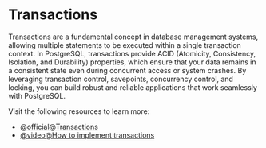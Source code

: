 # Transactions

Transactions are a fundamental concept in database management systems, allowing multiple statements to be executed within a single transaction context. In PostgreSQL, transactions provide ACID (Atomicity, Consistency, Isolation, and Durability) properties, which ensure that your data remains in a consistent state even during concurrent access or system crashes. By leveraging transaction control, savepoints, concurrency control, and locking, you can build robust and reliable applications that work seamlessly with PostgreSQL.

Visit the following resources to learn more:

- [@official@Transactions](https://www.postgresql.org/docs/current/tutorial-transactions.html)
- [@video@How to implement transactions](https://www.youtube.com/watch?v=DvJq4L41ru0)